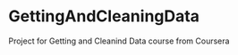 GettingAndCleaningData
======================

Project for Getting and Cleanind Data course from Coursera
